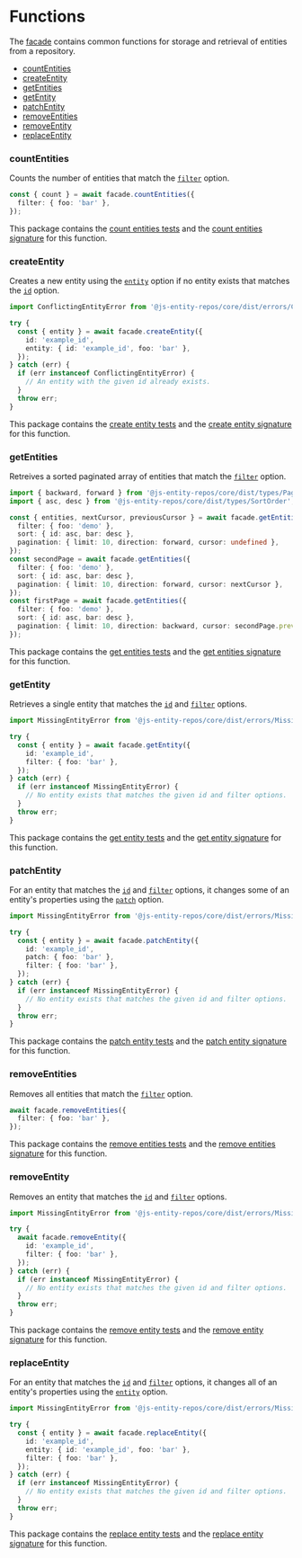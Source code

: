 # Functions

The [facade](./facade.md) contains common functions for storage and retrieval of entities from a repository.

- [countEntities](#countentities)
- [createEntity](#createentity)
- [getEntities](#getentities)
- [getEntity](#getentity)
- [patchEntity](#patchentity)
- [removeEntities](#removeentities)
- [removeEntity](#removeentity)
- [replaceEntity](#replaceentity)

### countEntities
Counts the number of entities that match the [`filter`](./options.md#filter) option.

```ts
const { count } = await facade.countEntities({
  filter: { foo: 'bar' },
});
```

This package contains the [count entities tests](../src/tests/countEntities) and the [count entities signature](../src/signatures/CountEntities.ts) for this function.

### createEntity
Creates a new entity using the [`entity`](./options.md#entity) option if no entity exists that matches the [`id`](./options.md#id) option.

```ts
import ConflictingEntityError from '@js-entity-repos/core/dist/errors/ConflictingEntityError';

try {
  const { entity } = await facade.createEntity({
    id: 'example_id',
    entity: { id: 'example_id', foo: 'bar' },
  });
} catch (err) {
  if (err instanceof ConflictingEntityError) {
    // An entity with the given id already exists.
  }
  throw err;
}
```

This package contains the [create entity tests](../src/tests/createEntity) and the [create entity signature](../src/signatures/CreateEntity.ts) for this function.

### getEntities
Retreives a sorted paginated array of entities that match the [`filter`](./options.md#filter) option.

```ts
import { backward, forward } from '@js-entity-repos/core/dist/types/PaginationDirection';
import { asc, desc } from '@js-entity-repos/core/dist/types/SortOrder';

const { entities, nextCursor, previousCursor } = await facade.getEntities({
  filter: { foo: 'demo' },
  sort: { id: asc, bar: desc },
  pagination: { limit: 10, direction: forward, cursor: undefined },
});
const secondPage = await facade.getEntities({
  filter: { foo: 'demo' },
  sort: { id: asc, bar: desc },
  pagination: { limit: 10, direction: forward, cursor: nextCursor },
});
const firstPage = await facade.getEntities({
  filter: { foo: 'demo' },
  sort: { id: asc, bar: desc },
  pagination: { limit: 10, direction: backward, cursor: secondPage.previousCursor },
});
```

This package contains the [get entities tests](../src/tests/getEntities) and the [get entities signature](../src/signatures/GetEntities.ts) for this function.

### getEntity
Retrieves a single entity that matches the [`id`](./options.md#id) and [`filter`](./options.md#filter) options.

```ts
import MissingEntityError from '@js-entity-repos/core/dist/errors/MissingEntityError';

try {
  const { entity } = await facade.getEntity({
    id: 'example_id',
    filter: { foo: 'bar' },
  });
} catch (err) {
  if (err instanceof MissingEntityError) {
    // No entity exists that matches the given id and filter options.
  }
  throw err;
}
```

This package contains the [get entity tests](../src/tests/getEntity) and the [get entity signature](../src/signatures/GetEntity.ts) for this function.

### patchEntity
For an entity that matches the [`id`](./options.md#id) and [`filter`](./options.md#filter) options, it changes some of an entity's properties using the [`patch`](./options.md#patch) option.

```ts
import MissingEntityError from '@js-entity-repos/core/dist/errors/MissingEntityError';

try {
  const { entity } = await facade.patchEntity({
    id: 'example_id',
    patch: { foo: 'bar' },
    filter: { foo: 'bar' },
  });
} catch (err) {
  if (err instanceof MissingEntityError) {
    // No entity exists that matches the given id and filter options.
  }
  throw err;
}
```

This package contains the [patch entity tests](../src/tests/patchEntity) and the [patch entity signature](../src/signatures/PatchEntity.ts) for this function.

### removeEntities
Removes all entities that match the [`filter`](./options.md#filter) option.

```ts
await facade.removeEntities({
  filter: { foo: 'bar' },
});
```

This package contains the [remove entities tests](../src/tests/removesEntities) and the [remove entities signature](../src/signatures/RemoveEntities.ts) for this function.

### removeEntity
Removes an entity that matches the [`id`](./options.md#id) and [`filter`](./options.md#filter) options.

```ts
import MissingEntityError from '@js-entity-repos/core/dist/errors/MissingEntityError';

try {
  await facade.removeEntity({
    id: 'example_id',
    filter: { foo: 'bar' },
  });
} catch (err) {
  if (err instanceof MissingEntityError) {
    // No entity exists that matches the given id and filter options.
  }
  throw err;
}
```

This package contains the [remove entity tests](../src/tests/removesEntity) and the [remove entity signature](../src/signatures/RemoveEntity.ts) for this function.

### replaceEntity
For an entity that matches the [`id`](./options.md#id) and [`filter`](./options.md#filter) options, it changes all of an entity's properties using the [`entity`](./options.md#entity) option.

```ts
import MissingEntityError from '@js-entity-repos/core/dist/errors/MissingEntityError';

try {
  const { entity } = await facade.replaceEntity({
    id: 'example_id',
    entity: { id: 'example_id', foo: 'bar' },
    filter: { foo: 'bar' },
  });
} catch (err) {
  if (err instanceof MissingEntityError) {
    // No entity exists that matches the given id and filter options.
  }
  throw err;
}
```

This package contains the [replace entity tests](../src/tests/replaceEntity) and the [replace entity signature](../src/signatures/ReplaceEntity.ts) for this function.
